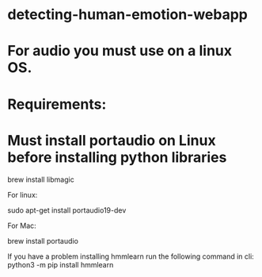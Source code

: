 # detecting-human-emotion-webapp
# For audio you must use on a linux OS.
# Requirements:
# Must install portaudio on Linux before installing python libraries


brew install libmagic

For linux:

sudo apt-get install portaudio19-dev

For Mac:

brew install portaudio



If you have a problem installing hmmlearn run the following command in cli:
python3 -m pip install hmmlearn

